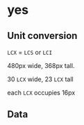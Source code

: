 # yes

## Unit conversion

`LCX` = `LCS` or `LCI`

480px wide, 368px tall.

30 `LCX` wide, 23 `LCX` tall

each `LCX` occupies 16px

## Data